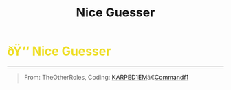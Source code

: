 ﻿---
lang: en-US
title: Nice Guesser
prev:
next:
---

# <font color="#eede26">ðŸ‘‘ <b>Nice Guesser</b></font> <Badge text="Killing" type="tip" vertical="middle"/>
---

> From: TheOtherRoles, Coding: [KARPED1EM](https://github.com/KARPED1EM)ã€[Commandf1](https://github.com/commandf1)
